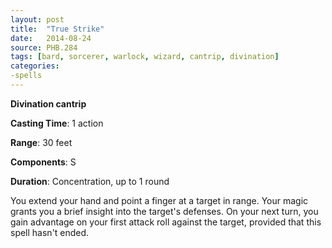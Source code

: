 ```yaml
---
layout: post
title:  "True Strike"
date:   2014-08-24
source: PHB.284
tags: [bard, sorcerer, warlock, wizard, cantrip, divination]
categories:
-spells
---
```


**Divination cantrip**

**Casting Time**: 1 action

**Range**: 30 feet

**Components**: S

**Duration**: Concentration, up to 1 round

You extend your hand and point a finger at a target in range. Your magic grants you a brief insight into the target's defenses. On your next turn, you gain advantage on your first attack roll against the target, provided that this spell hasn't ended.
